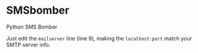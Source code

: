 # SMSbomber
Python SMS Bomber

Just edit the `mailserver` line (line 9), making the `localhost:port` match your SMTP server info.
